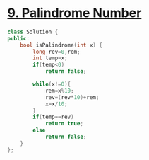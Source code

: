 # [9. Palindrome Number]( https://leetcode.com/problems/palindrome-number)

```c++
class Solution {
public:
    bool isPalindrome(int x) {
        long rev=0,rem;
        int temp=x;
        if(temp<0)
            return false;

        while(x!=0){
            rem=x%10;
            rev=(rev*10)+rem;
            x=x/10;
        }
        if(temp==rev)
            return true;
        else
            return false;
    }
};
```